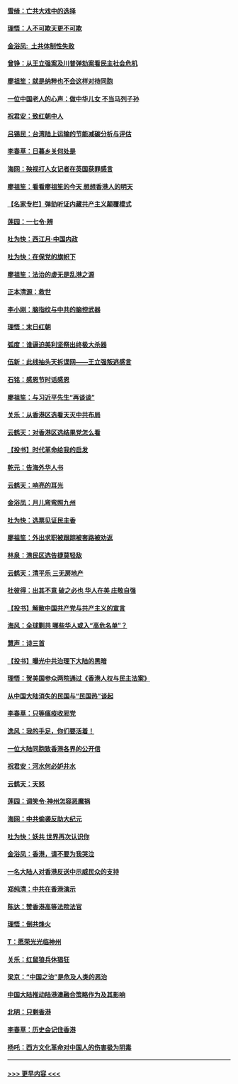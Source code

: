 #### [雪绮：亡共大戏中的选择](../pages/nsc993/n11699922.md?t=12051001) 
#### [理悟：人不可欺天更不可欺](../pages/nsc993/n11699657.md?t=12051001) 
#### [金浴凤:  土共体制性失败](../pages/nsc993/n11699361.md?t=12051001) 
#### [曾铮：从王立强案及川普弹劾案看民主社会危机](../pages/nsc993/n11699318.md?t=12051001) 
#### [廖祖笙：就是纳粹也不会这样对待同胞](../pages/nsc993/n11697658.md?t=12051001) 
#### [一位中国老人的心声：做中华儿女 不当马列子孙](../pages/nsc993/n11697525.md?t=12051001) 
#### [祝君安：致红朝中人](../pages/nsc993/n11697518.md?t=12051001) 
#### [吕锡民：台湾陆上运输的节能减碳分析与评估](../pages/nsc993/n11694983.md?t=12051001) 
#### [李春草：日暮乡关何处是](../pages/nsc993/n11694805.md?t=12051001) 
#### [海网：殃视打人女记者在英国获罪感言](../pages/nsc993/n11693832.md?t=12051001) 
#### [廖祖笙：看看廖祖笙的今天 想想香港人的明天](../pages/nsc993/n11693707.md?t=12051001) 
#### [【名家专栏】弹劾听证内藏共产主义颠覆模式](../pages/nsc993/n11693563.md?t=12051001) 
#### [莲园：一七令‧辨](../pages/nsc993/n11692558.md?t=12051001) 
#### [吐为快：西江月·中国内政](../pages/nsc993/n11692071.md?t=12051001) 
#### [吐为快：在保党的旗帜下](../pages/nsc993/n11691188.md?t=12051001) 
#### [廖祖笙：法治的虚无是乱港之源](../pages/nsc993/n11690605.md?t=12051001) 
#### [正本清源：救世](../pages/nsc993/n11689134.md?t=12051001) 
#### [李小刚：脑指纹与中共的脑控武器](../pages/nsc993/n11688900.md?t=12051001) 
#### [理悟：末日红朝](../pages/nsc993/n11688829.md?t=12051001) 
#### [弧度：谁逼迫美利坚祭出终极大杀器](../pages/nsc993/n11688735.md?t=12051001) 
#### [伍新：此线抽头天拆谍网——王立强叛逃感言](../pages/nsc993/n11687981.md?t=12051001) 
#### [石铭：感恩节时话感恩](../pages/nsc993/n11687568.md?t=12051001) 
#### [廖祖笙：与习近平先生“再谈谈”](../pages/nsc993/n11687005.md?t=12051001) 
#### [关乐：从香港区选看天灭中共布局](../pages/nsc993/n11686647.md?t=12051001) 
#### [云鹤天：对香港区选结果党怎么看](../pages/nsc993/n11686216.md?t=12051001) 
#### [【投书】时代革命给我的启发](../pages/nsc993/n11684287.md?t=12051001) 
#### [乾元：告海外华人书](../pages/nsc993/n11684044.md?t=12051001) 
#### [云鹤天：响亮的耳光](../pages/nsc993/n11684254.md?t=12051001) 
#### [金浴凤：月儿弯弯照九州](../pages/nsc993/n11684231.md?t=12051001) 
#### [吐为快：选票见证民主香](../pages/nsc993/n11684206.md?t=12051001) 
#### [廖祖笙：外出求职被跟踪被套路被劝返](../pages/nsc993/n11683874.md?t=12051001) 
#### [林泉：港民区选告捷莫轻敌](../pages/nsc993/n11683930.md?t=12051001) 
#### [云鹤天：清平乐 三无房地产](../pages/nsc993/n11681521.md?t=12051001) 
#### [杜彼得：出其不意 破之必也 华人在美 庄敬自强](../pages/nsc993/n11679554.md?t=12051001) 
#### [【投书】解散中国共产党与共产主义的宣言](../pages/nsc993/n11679177.md?t=12051001) 
#### [海风：全球剿共 哪些华人或入“高危名单”？](../pages/nsc993/n11678617.md?t=12051001) 
#### [慧声：诗三首](../pages/nsc993/n11678848.md?t=12051001) 
#### [【投书】曝光中共治理下大陆的黑暗](../pages/nsc993/n11678674.md?t=12051001) 
#### [理悟：贺美国参众两院通过《香港人权与民主法案》](../pages/nsc993/n11678104.md?t=12051001) 
#### [从中国大陆消失的民国与“民国热”谈起](../pages/nsc993/n11678075.md?t=12051001) 
#### [李春草：只等瘟疫收邪党](../pages/nsc993/n11677308.md?t=12051001) 
#### [逸风：我的手足，你们要活着！](../pages/nsc993/n11676352.md?t=12051001) 
#### [一位大陆同胞致香港各界的公开信](../pages/nsc993/n11675761.md?t=12051001) 
#### [祝君安：河水何必妒井水](../pages/nsc993/n11675746.md?t=12051001) 
#### [云鹤天：天怒](../pages/nsc993/n11675718.md?t=12051001) 
#### [莲园：调笑令‧神州怎容恶魔祸](../pages/nsc993/n11675648.md?t=12051001) 
#### [海网：中共偷袭反助大纪元](../pages/nsc993/n11673515.md?t=12051001) 
#### [吐为快：妖共 世界再次认识你](../pages/nsc993/n11673506.md?t=12051001) 
#### [金浴凤：香港，请不要为我哭泣](../pages/nsc993/n11673248.md?t=12051001) 
#### [一名大陆人对香港反送中示威民众的支持](../pages/nsc993/n11672615.md?t=12051001) 
#### [郑纯清：中共在香港演示](../pages/nsc993/n11670539.md?t=12051001) 
#### [陈达：赞香港高等法院法官](../pages/nsc993/n11669542.md?t=12051001) 
#### [理悟：倒共烽火](../pages/nsc993/n11668844.md?t=12051001) 
#### [T：愿荣光光临神州](../pages/nsc993/n11668421.md?t=12051001) 
#### [关乐：红鼠狼兵休猖狂](../pages/nsc993/n11668378.md?t=12051001) 
#### [梁京：“中国之治”是危及人类的恶治](../pages/nsc993/n11668328.md?t=12051001) 
#### [中国大陆推动陆港澳融合策略作为及其影响](../pages/nsc993/n11668157.md?t=12051001) 
#### [北明：只剩香港](../pages/nsc993/n11668002.md?t=12051001) 
#### [李春草：历史会记住香港](../pages/nsc993/n11667927.md?t=12051001) 
#### [杨吒：西方文化革命对中国人的伤害极为阴毒](../pages/nsc993/n11664521.md?t=12051001) 

----
#### [ >>> 更早内容 <<< ](../indexes/nsc993-earlier.md)
